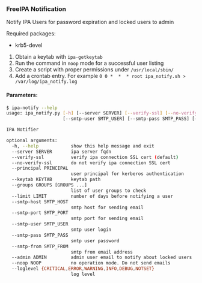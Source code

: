 ### FreeIPA Notification
Notify IPA Users for password expiration and locked users to admin

Required packages:
- krb5-devel

1. Obtain a keytab with ```ipa-getkeytab```
2. Run the command in ```noop``` mode for a successful user listing
3. Create a script with proper permissions under ```/usr/local/sbin/```
4. Add a crontab entry. For example ```0 0 *  *  * root ipa_notify.sh > /var/log/ipa_notify.log```


#### Parameters:
```bash
$ ipa-notify --help
usage: ipa_notify.py [-h] [--server SERVER] [--verify-ssl] [--no-verify-ssl] [--principal PRINCIPAL] [--keytab KEYTAB] [--groups GROUPS [GROUPS ...]] [--limit LIMIT] [--smtp-host SMTP_HOST] [--smtp-port SMTP_PORT]
                     [--smtp-user SMTP_USER] [--smtp-pass SMTP_PASS] [--smtp-from SMTP_FROM] [--admin ADMIN] [--noop NOOP] [--loglevel {CRITICAL,ERROR,WARNING,INFO,DEBUG,NOTSET}]

IPA Notifier

optional arguments:
  -h, --help            show this help message and exit
  --server SERVER       ipa server fqdn
  --verify-ssl          verify ipa connection SSL cert (default)
  --no-verify-ssl       do not verify ipa connection SSL cert
  --principal PRINCIPAL
                        user principal for kerberos authentication
  --keytab KEYTAB       keytab path
  --groups GROUPS [GROUPS ...]
                        list of user groups to check
  --limit LIMIT         number of days before notifying a user
  --smtp-host SMTP_HOST
                        smtp host for sending email
  --smtp-port SMTP_PORT
                        smtp port for sending email
  --smtp-user SMTP_USER
                        smtp user login
  --smtp-pass SMTP_PASS
                        smtp user password
  --smtp-from SMTP_FROM
                        smtp from email address
  --admin ADMIN         admin user email to notify about locked users
  --noop NOOP           no operation mode. Do not send emails
  --loglevel {CRITICAL,ERROR,WARNING,INFO,DEBUG,NOTSET}
                        log level

```